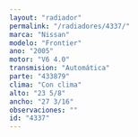 ```yaml
---
layout: "radiador"
permalink: "/radiadores/4337/"
marca: "Nissan"
modelo: "Frontier"
ano: "2005"
motor: "V6 4.0"
transmision: "Automática"
parte: "433879"
clima: "Con clima"
alto: "23 5/8"
ancho: "27 3/16"
observaciones: ""
id: "4337"
---
```


